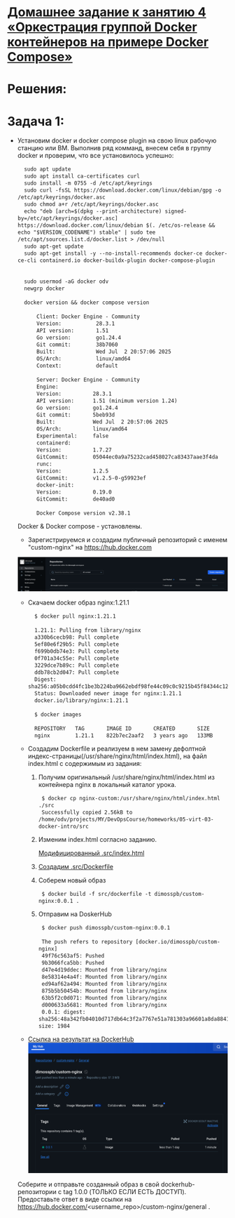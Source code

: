 # [Домашнее задание к занятию 4 «Оркестрация группой Docker контейнеров на примере Docker Compose»](https://github.com/netology-code/virtd-homeworks/tree/shvirtd-1/05-virt-03-docker-intro)

# Решения:

# Задача 1: 

- Установим docker и docker compose plugin на свою linux рабочую станцию или ВМ. Выполнив ряд комманд, внесем себя в группу docker и проверим, что все установилось успешно:

        sudo apt update
        sudo apt install ca-certificates curl
        sudo install -m 0755 -d /etc/apt/keyrings
        sudo curl -fsSL https://download.docker.com/linux/debian/gpg -o /etc/apt/keyrings/docker.asc
        sudo chmod a+r /etc/apt/keyrings/docker.asc
        echo "deb [arch=$(dpkg --print-architecture) signed-by=/etc/apt/keyrings/docker.asc] https://download.docker.com/linux/debian $(. /etc/os-release && echo "$VERSION_CODENAME") stable" | sudo tee /etc/apt/sources.list.d/docker.list > /dev/null
        sudo apt-get update
        sudo apt-get install -y --no-install-recommends docker-ce docker-ce-cli containerd.io docker-buildx-plugin docker-compose-plugin

        
        sudo usermod -aG docker odv
        newgrp docker

        docker version && docker compose version

            Client: Docker Engine - Community
            Version:           28.3.1
            API version:       1.51
            Go version:        go1.24.4
            Git commit:        38b7060
            Built:             Wed Jul  2 20:57:06 2025
            OS/Arch:           linux/amd64
            Context:           default

            Server: Docker Engine - Community
            Engine:
            Version:          28.3.1
            API version:      1.51 (minimum version 1.24)
            Go version:       go1.24.4
            Git commit:       5beb93d
            Built:            Wed Jul  2 20:57:06 2025
            OS/Arch:          linux/amd64
            Experimental:     false
            containerd:
            Version:          1.7.27
            GitCommit:        05044ec0a9a75232cad458027ca83437aae3f4da
            runc:
            Version:          1.2.5
            GitCommit:        v1.2.5-0-g59923ef
            docker-init:
            Version:          0.19.0
            GitCommit:        de40ad0
            
            Docker Compose version v2.38.1

    Docker & Docker compose - установлены.

    - Зарегистрируемся и создадим публичный репозиторий с именем "custom-nginx" на https://hub.docker.com

    ![Reps](img/dockerhub-reps.png)

    - Cкачаем docker образ nginx:1.21.1

            $ docker pull nginx:1.21.1

            1.21.1: Pulling from library/nginx
            a330b6cecb98: Pull complete 
            5ef80e6f29b5: Pull complete 
            f699b0db74e3: Pull complete 
            0f701a34c55e: Pull complete 
            3229dce7b89c: Pull complete 
            ddb78cb2d047: Pull complete 
            Digest: sha256:a05b0cdd4fc1be3b224ba9662ebdf98fe44c09c0c9215b45f84344c12867002e
            Status: Downloaded newer image for nginx:1.21.1
            docker.io/library/nginx:1.21.1

            $ docker images

            REPOSITORY   TAG       IMAGE ID       CREATED       SIZE
            nginx        1.21.1    822b7ec2aaf2   3 years ago   133MB

    - Создадим Dockerfile и реализуем в нем замену дефолтной индекс-страницы(/usr/share/nginx/html/index.html), на файл index.html с содержимым из задания:

        1. Получим оригинальный /usr/share/nginx/html/index.html из контейнера nginx в локальный каталог урока.

                $ docker cp nginx-custom:/usr/share/nginx/html/index.html ./src
                Successfully copied 2.56kB to /home/odv/projects/MY/DevOpsCourse/homeworks/05-virt-03-docker-intro/src
        
        2. Изменим index.html согласно заданию.

            [Модифицированный .src/index.html](src/index.html)
        
        3. [Создадим .src/Dockerfile](src/dockerfile)

        4. Соберем новый образ

                $ docker build -f src/dockerfile -t dimosspb/custom-nginx:0.0.1 .
        
        5. Отправим на DoskerHub

                $ docker push dimosspb/custom-nginx:0.0.1
                
                The push refers to repository [docker.io/dimosspb/custom-nginx]
                49f76c563af5: Pushed 
                9b3066fca5bb: Pushed 
                d47e4d19ddec: Mounted from library/nginx 
                8e58314e4a4f: Mounted from library/nginx 
                ed94af62a494: Mounted from library/nginx 
                875b5b50454b: Mounted from library/nginx 
                63b5f2c0d071: Mounted from library/nginx 
                d000633a5681: Mounted from library/nginx 
                0.0.1: digest: sha256:48a342fb04010d717db64c3f2a7767e51a781303a96601a8da88419e480c5e13 size: 1984

    - [Ссылка на результат на DockerHub](https://hub.docker.com/repository/docker/dimosspb/custom-nginx/general)
    ![custom-nginx](img/dockerhub-custom-nginx.png)




    Соберите и отправьте созданный образ в свой dockerhub-репозитории c tag 1.0.0 (ТОЛЬКО ЕСЛИ ЕСТЬ ДОСТУП).
    Предоставьте ответ в виде ссылки на https://hub.docker.com/<username_repo>/custom-nginx/general .


